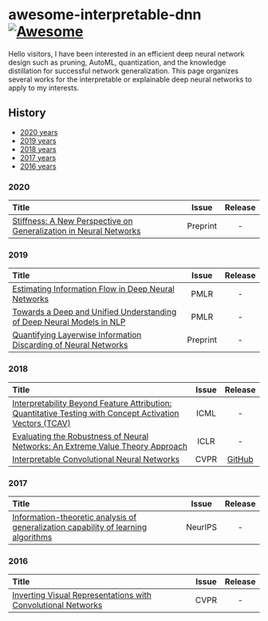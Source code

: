 # awesome-interpretable-dnn [![Awesome](https://awesome.re/badge.svg)](https://awesome.re)

Hello visitors, I have been interested in an efficient deep neural network design such as pruning, AutoML, quantization, and the knowledge distillation for successful network generalization. This page organizes several works for the interpretable or explainable deep neural networks to apply to my interests.

## History

- [2020 years](#2020)
- [2019 years](#2019)
- [2018 years](#2018)
- [2017 years](#2017)
- [2016 years](#2016)


### 2020
|   Title  | Issue | Release |
| :--------| :---: | :-----: |
| [Stiffness: A New Perspective on Generalization in Neural Networks](https://arxiv.org/pdf/1901.09491.pdf) | Preprint | - |

### 2019
|   Title  | Issue | Release |
| :--------| :---: | :-----: |
| [Estimating Information Flow in Deep Neural Networks](https://arxiv.org/pdf/1810.05728.pdf) | PMLR | - |
| [Towards a Deep and Unified Understanding of Deep Neural Models in NLP](http://proceedings.mlr.press/v97/guan19a/guan19a.pdf) | PMLR | - |
| [Quantifying Layerwise Information Discarding of Neural Networks](https://arxiv.org/pdf/1906.04109.pdf) | Preprint | - |

### 2018
|   Title  | Issue | Release |
| :--------| :---: | :-----: |
| [Interpretability Beyond Feature Attribution: Quantitative Testing with Concept Activation Vectors (TCAV)](https://arxiv.org/abs/1805.04770) | ICML | - |
| [Evaluating the Robustness of Neural Networks: An Extreme Value Theory Approach](https://openreview.net/pdf?id=BkUHlMZ0b) | ICLR | - |
| [Interpretable Convolutional Neural Networks](https://openaccess.thecvf.com/content_cvpr_2018/papers/Zhang_Interpretable_Convolutional_Neural_CVPR_2018_paper.pdf) | CVPR | [GitHub](https://github.com/zqs1022/interpretableCNN) |

### 2017
|   Title  | Issue | Release |
| :--------| :---: | :-----: |
| [Information-theoretic analysis of generalization capability of learning algorithms](https://papers.nips.cc/paper/2017/file/ad71c82b22f4f65b9398f76d8be4c615-Paper.pdf) | NeurIPS | - |

### 2016
|   Title  | Issue | Release |
| :--------| :---: | :-----: |
| [Inverting Visual Representations with Convolutional Networks](https://openaccess.thecvf.com/content_cvpr_2016/papers/Dosovitskiy_Inverting_Visual_Representations_CVPR_2016_paper.pdf) | CVPR | - |
